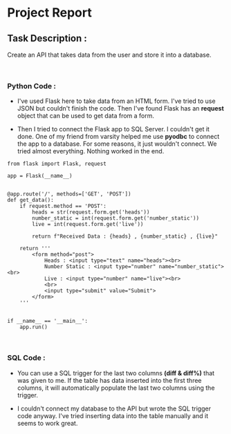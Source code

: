 # Project Report


## Task Description :
Create an API that takes data from the user and store it into a database.

<br>

### Python Code :

- I've used Flask here to take data from an HTML form. I've tried to use JSON but couldn't finish the code. Then I've found Flask has an **request** object that can be used to get data from a form.

- Then I tried to connect the Flask app to SQL Server. I couldn't get it done. One of my friend from varsity helped me use **pyodbc** to connect the app to a database. For some reasons, it just wouldn't connect. We tried almost everything. Nothing worked in the end.

```
from flask import Flask, request

app = Flask(__name__)


@app.route('/', methods=['GET', 'POST'])
def get_data():
    if request.method == 'POST':
        heads = str(request.form.get('heads'))
        number_static = int(request.form.get('number_static'))
        live = int(request.form.get('live'))

        return f"Received Data : {heads} , {number_static} , {live}"

    return '''
        <form method="post">
            Heads : <input type="text" name="heads"><br>
            Number Static : <input type="number" name="number_static"><br>
            Live : <input type="number" name="live"><br>
            <br>
            <input type="submit" value="Submit">
        </form>
    '''


if __name__ == '__main__':
    app.run()
```

<br>

### SQL Code :

- You can use a SQL trigger for the last two columns **(diff & diff%)** that was given to me. If the table has data inserted into the first three columns, it will automatically populate the last two columns using the trigger. 

- I couldn't connect my database to the API but wrote the SQL trigger code anyway. I've tried inserting data into the table manually and it seems to work great.
